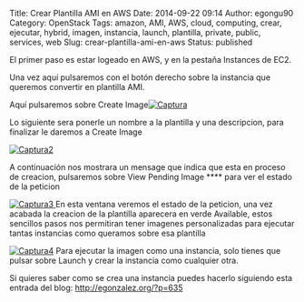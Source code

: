 Title: Crear Plantilla AMI en AWS
Date: 2014-09-22 09:14
Author: egongu90
Category: OpenStack
Tags: amazon, AMI, AWS, cloud, computing, crear, ejecutar, hybrid, imagen, instancia, launch, plantilla, private, public, services, web
Slug: crear-plantilla-ami-en-aws
Status: published

El primer paso es estar logeado en AWS, y en la pestaña Instances de
EC2.<!--more-->

Una vez aquí pulsaremos con el botón derecho sobre la instancia que
queremos convertir en plantilla AMI.

Aquí pulsaremos sobre Create
Image[![Captura](http://vps38574.vps.ovh.ca/wp-content/uploads/2014/09/Captura.png)  
](http://vps38574.vps.ovh.ca/wp-content/uploads/2014/09/Captura.png)

Lo siguiente sera ponerle un nombre a la plantilla y una descripcion,
para finalizar le daremos a Create Image

[![Captura2](http://vps38574.vps.ovh.ca/wp-content/uploads/2014/09/Captura2.png)](http://vps38574.vps.ovh.ca/wp-content/uploads/2014/09/Captura2.png)

A continuación nos mostrara un mensage que indica que esta en proceso de
creacion, pulsaremos sobre View Pending Image \*\*\*\* para ver el
estado de la peticion

[![Captura3](http://vps38574.vps.ovh.ca/wp-content/uploads/2014/09/Captura3.png) ](http://vps38574.vps.ovh.ca/wp-content/uploads/2014/09/Captura3.png)En
esta ventana veremos el estado de la peticion, una vez acabada la
creacion de la plantilla aparecera en verde Available, estos sencillos
pasos nos permitiran tener imagenes personalizadas para ejecutar tantas
instancias como queramos sobre esa plantilla

[![Captura4](http://vps38574.vps.ovh.ca/wp-content/uploads/2014/09/Captura4.png)](http://vps38574.vps.ovh.ca/wp-content/uploads/2014/09/Captura4.png) Para
ejecutar la imagen como una instancia, solo tienes que pulsar sobre
Launch y crear la instancia como cualquier otra.

Si quieres saber como se crea una instancia puedes hacerlo siguiendo
esta entrada del blog: <http://egonzalez.org/?p=635>
